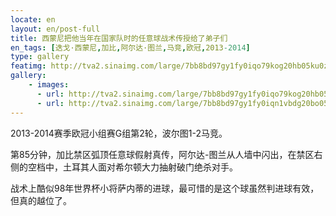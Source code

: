 ```yaml
---
locate: en
layout: en/post-full
title: 西蒙尼把他当年在国家队时的任意球战术传授给了弟子们
en_tags: [迭戈·西蒙尼,加比,阿尔达·图兰,马竞,欧冠,2013-2014]
type: gallery
featimg: http://tva2.sinaimg.com/large/7bb8bd97gy1fy0iqo79kog20hb05ku0z.gif
gallery:
    - images:
      - url: http://tva2.sinaimg.com/large/7bb8bd97gy1fy0iqo79kog20hb05ku0z.gif
      - url: http://tva2.sinaimg.com/large/7bb8bd97gy1fy0iqn1vbdg20bo05xu0z.gif
---
```


2013-2014赛季欧冠小组赛G组第2轮，波尔图1-2马竞。

第85分钟，加比禁区弧顶任意球假射真传，阿尔达-图兰从人墙中闪出，在禁区右侧的空档中，土耳其人面对希尔顿大力抽射破门绝杀对手。

战术上酷似98年世界杯小将萨内蒂的进球，最可惜的是这个球虽然判进球有效，但真的越位了。